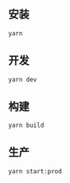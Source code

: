 ## 安装

```bash
yarn
```

## 开发

```bash
yarn dev
```

## 构建

```bash
yarn build
```

## 生产

```bash
yarn start:prod
```
